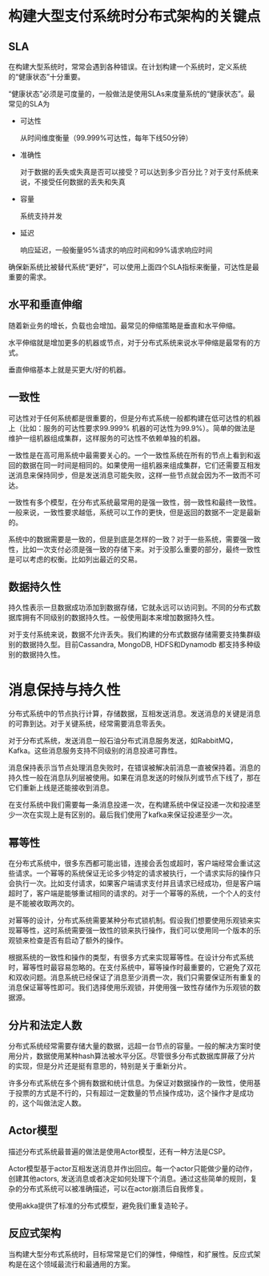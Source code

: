# 构建大型支付系统时分布式架构的关键点

## SLA

在构建大型系统时，常常会遇到各种错误。在计划构建一个系统时，定义系统的“健康状态”十分重要。

“健康状态”必须是可度量的，一般做法是使用SLAs来度量系统的“健康状态”。最常见的SLA为

- 可达性 

  从时间维度衡量（99.999%可达性，每年下线50分钟）

- 准确性

  对于数据的丢失或失真是否可以接受？可以达到多少百分比？对于支付系统来说，不接受任何数据的丢失和失真

- 容量

  系统支持并发

- 延迟

  响应延迟，一般衡量95%请求的响应时间和99%请求响应时间

确保新系统比被替代系统“更好”，可以使用上面四个SLA指标来衡量，可达性是最重要的需求。



## 水平和垂直伸缩

随着新业务的增长，负载也会增加。最常见的伸缩策略是垂直和水平伸缩。

水平伸缩就是增加更多的机器或节点，对于分布式系统来说水平伸缩是最常有的方式。



垂直伸缩基本上就是买更大/好的机器。



## 一致性

可达性对于任何系统都是很重要的，但是分布式系统一般都构建在低可达性的机器上（比如：服务的可达性要求99.999% 机器的可达性为99.9%）。简单的做法是维护一组机器组成集群，这样服务的可达性不依赖单独的机器。



一致性是在高可用系统中最需要关心的。一个一致性系统在所有的节点上看到和返回的数据在同一时间是相同的。如果使用一组机器来组成集群，它们还需要互相发送消息来保持同步，但是发送消息可能失败，这样一些节点就会因为不一致而不可达。



一致性有多个模型，在分布式系统最常用的是强一致性，弱一致性和最终一致性。一般来说，一致性要求越低，系统可以工作的更快，但是返回的数据不一定是最新的。



系统中的数据需要是一致的，但是到底是怎样的一致？对于一些系统，需要强一致性，比如一次支付必须是强一致的存储下来。对于没那么重要的部分，最终一致性是可以考虑的权衡。比如列出最近的交易。



## 数据持久性

持久性表示一旦数据成功添加到数据存储，它就永远可以访问到。不同的分布式数据库拥有不同级别的数据持久性。一般使用副本来增加数据持久性。



对于支付系统来说，数据不允许丢失。我们构建的分布式数据存储需要支持集群级别的数据持久型。目前Cassandra, MongoDB, HDFS和Dynamodb 都支持多种级别的数据持久性。



# 消息保持与持久性

分布式系统中的节点执行计算，存储数据，互相发送消息。发送消息的关键是消息的可靠到达。对于关键系统，经常需要消息零丢失。



对于分布式系统，发送消息一般石油分布式消息服务发送，如RabbitMQ，Kafka。这些消息服务支持不同级别的消息投递可靠性。



消息保持表示当节点处理消息失败时，在错误被解决前消息一直被保持着。消息的持久性一般在消息队列层被使用。如果在消息发送的时候队列或节点下线了，那在它们重新上线是还能接收到消息。



在支付系统中我们需要每一条消息投递一次，在构建系统中保证投递一次和投递至少一次在实现上是有区别的。最后我们使用了kafka来保证投递至少一次。



## 幂等性

在分布式系统中，很多东西都可能出错，连接会丢包或超时，客户端经常会重试这些请求。一个幂等的系统保证无论多少特定的请求被执行，一个请求实际的操作只会执行一次。比如支付请求，如果客户端请求支付并且请求已经成功，但是客户端超时了，客户端是能够重试相同的请求的。对于一个幂等的系统，一个个人的支付是不能被收取两次的。



对幂等的设计，分布式系统需要某种分布式锁机制。假设我们想要使用乐观锁来实现幂等性，这时系统需要强一致性的锁来执行操作，我们可以使用同一个版本的乐观锁来检查是否有启动了额外的操作。



根据系统的一致性和操作的类型，有很多方式来实现幂等性。在设计分布式系统时，幂等性时最容易忽略的。在支付系统中，幂等操作时最重要的，它避免了双花和双收问题。消息系统已经保证了消息至少消费一次，我们只需要保证所有重复的消息保证幂等性即可。我们选择使用乐观锁，并使用强一致性存储作为乐观锁的数据源。



## 分片和法定人数

分布式系统经常需要存储大量的数据，远超一台节点的容量。一般的解决方案时使用分片，数据使用某种hash算法被水平分区。尽管很多分布式数据库屏蔽了分片的实现，但是分片还是挺有意思的，特别是关于重新分片。



许多分布式系统在多个拥有数据和统计信息。为保证对数据操作的一致性，使用基于投票的方式是不行的，只有超过一定数量的节点操作成功，这个操作才是成功的，这个叫做法定人数。



## Actor模型

描述分布式系统最普遍的做法是使用Actor模型，还有一种方法是CSP。



Actor模型基于actor互相发送消息并作出回应。每一个actor只能做少量的动作，创建其他actors, 发送消息或者决定如何处理下个消息。通过这些简单的规则，复杂的分布式系统可以被准确描述，可以在actor崩溃后自我修复。



使用akka提供了标准的分布式模型，避免我们重复造轮子。



## 反应式架构

当构建大型分布式系统时，目标常常是它们的弹性，伸缩性，和扩展性。反应式架构是在这个领域最流行和最通用的方案。